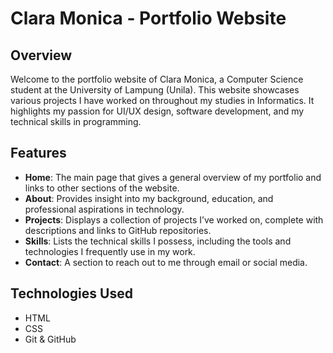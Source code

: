 # Clara Monica - Portfolio Website

## Overview

Welcome to the portfolio website of Clara Monica, a Computer Science student at the University of Lampung (Unila). This website showcases various projects I have worked on throughout my studies in Informatics. It highlights my passion for UI/UX design, software development, and my technical skills in programming.

## Features

- **Home**: The main page that gives a general overview of my portfolio and links to other sections of the website.
- **About**: Provides insight into my background, education, and professional aspirations in technology.
- **Projects**: Displays a collection of projects I’ve worked on, complete with descriptions and links to GitHub repositories.
- **Skills**: Lists the technical skills I possess, including the tools and technologies I frequently use in my work.
- **Contact**: A section to reach out to me through email or social media.

## Technologies Used

- HTML
- CSS
- Git & GitHub


